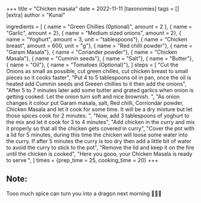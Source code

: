 +++
title = "Chicken masala"
date = 2022-11-11
[taxonomies]
tags = []
[extra]
author = "Kunal"

ingredients = [
    { name = "Green Chillies (0ptional)", amount = 2 },
    { name = "Garlic", amount = 2},
    { name = "Medium sized onions", amount = 2},
    { name = "Yoghurt", amount = 3, unit = "tablespoons"},
    { name = "Chicken breast", amount = 600, unit = "g"},
    { name = "Red chilli powder"},
    { name = "Garam Masala"},
    { name = "Coriander powder"},
    { name = "Chicken Masala"},
    { name = "Cummin seeds"},
    { name = "Salt"},
    { name = "Butter"},
    { name = "Oil"},
    { name = "Tomatoes (Optional)"},
]
steps = [
    "Cut the Onions as small as possible, cut green chilles, cut chicken breast to small pieces so it cooks faster",
    "Put 4 to 5 tablespoons oil in pan, once the oil is heated add Cummin seeds and Greeen chillies to it then add the onions",
    "After 5 to 7 minutes later add some butter and grated garlics when onion is getting cooked. Let the onion turn soft and nice brownish. ",
    "As onion changes it colour put Garam masala, salt, Red chilli, Corriondar powder, Chicken Masala and let it cook for some time. It will be a dry mixture but let those spices cook for 2 minutes. ",
    "Now, add 3 tablespoons of yoghurt to the mix and let it cook for 3 to 4 minutes",
    "Add chicken in the curry and mix it properly so that all the chicken gets covered in curry",
    "Cover the pot with a lid for 5 minutes, during this time the chicken will loose some water into the curry. If after 5 minutes the curry is too dry then add a little bit of water to avoid the curry to stick to the pot",
    "Remove the lid and keep it on the fire until the chicken is cooked",
    "Here you gooo, your Chicken Masala is ready to serve   ",
]
times = {prep_time = 25, cooking_time = 20}
+++

## Note:
Tooo much spice can turn you into a dragon next morning 🐲😛🐉